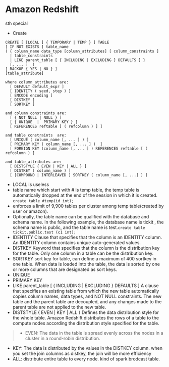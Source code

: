 # Amazon Redshift

sth special

- Create

```
CREATE [ [LOCAL ] { TEMPORARY | TEMP } ] TABLE 
[ IF NOT EXISTS ] table_name
( { column_name data_type [column_attributes] [ column_constraints ] 
  | table_constraints
  | LIKE parent_table [ { INCLUDING | EXCLUDING } DEFAULTS ] } 
  [, ... ]  )
[ BACKUP { YES | NO } ]
[table_attribute]

where column_attributes are:
  [ DEFAULT default_expr ]
  [ IDENTITY ( seed, step ) ] 
  [ ENCODE encoding ] 
  [ DISTKEY ]
  [ SORTKEY ]

and column_constraints are:
  [ { NOT NULL | NULL } ]
  [ { UNIQUE  |  PRIMARY KEY } ]
  [ REFERENCES reftable [ ( refcolumn ) ] ] 

and table_constraints  are:
  [ UNIQUE ( column_name [, ... ] ) ]
  [ PRIMARY KEY ( column_name [, ... ] )  ]
  [ FOREIGN KEY (column_name [, ... ] ) REFERENCES reftable [ ( refcolumn ) ] 

and table_attributes are:
  [ DISTSTYLE { EVEN | KEY | ALL } ] 
  [ DISTKEY ( column_name ) ]
  [ [COMPOUND | INTERLEAVED ] SORTKEY ( column_name [, ...] ) ]
```
- LOCAL is useless
- table name which start with # is temp table, the temp table is automatically dropped at the end of the session in which it is created. `create table #temp(id int);`
- enforces a limit of 9,900 tables per cluster among temp table(created by user or amazon).
- Optionally, the table name can be qualified with the database and schema name. In the following example, the database name is tickit , the schema name is public, and the table name is test.`create table tickit.public.test (c1 int);`
- IDENTITY Clause that specifies that the column is an IDENTITY column. An IDENTITY column contains unique auto-generated values. 
- DISTKEY Keyword that specifies that the column is the distribution key for the table. Only one column in a table can be the distribution key. 
- SORTKEY sort key for table, can define a maximum of 400 sortkey in one table. When data is loaded into the table, the data is sorted by one or more columns that are designated as sort keys.
- UNIQUE
- PRIMARY KEY
- LIKE parent_table [ { INCLUDING | EXCLUDING } DEFAULTS ] A clause that specifies an existing table from which the new table automatically copies column names, data types, and NOT NULL constraints. The new table and the parent table are decoupled, and any changes made to the parent table are not applied to the new table. 
- DISTSTYLE { EVEN | KEY | ALL } Defines the data distribution style for the whole table. Amazon Redshift distributes the rows of a table to the compute nodes according the distribution style specified for the table.

 > - EVEN: The data in the table is spread evenly across the nodes in a cluster in a round-robin distribution. 
- KEY: The data is distributed by the values in the DISTKEY column. when you set the join columns as distkey, the join will be more efficiency
- ALL: distribute entire table to every node. kind of spark brodcast table.
